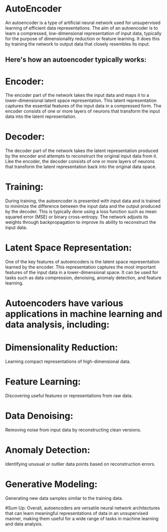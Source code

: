 # AutoEncoder

An autoencoder is a type of artificial neural network used for unsupervised learning of efficient data representations. The aim of an autoencoder is to learn a compressed, low-dimensional representation of input data, typically for the purpose of dimensionality reduction or feature learning. It does this by training the network to output data that closely resembles its input.

## Here's how an autoencoder typically works:

# Encoder:
The encoder part of the network takes the input data and maps it to a lower-dimensional latent space representation. This latent representation captures the essential features of the input data in a compressed form. The encoder consists of one or more layers of neurons that transform the input data into the latent representation.

# Decoder:
The decoder part of the network takes the latent representation produced by the encoder and attempts to reconstruct the original input data from it. Like the encoder, the decoder consists of one or more layers of neurons that transform the latent representation back into the original data space.

# Training:
During training, the autoencoder is presented with input data and is trained to minimize the difference between the input data and the output produced by the decoder. This is typically done using a loss function such as mean squared error (MSE) or binary cross-entropy. The network adjusts its weights through backpropagation to improve its ability to reconstruct the input data.

# Latent Space Representation:
One of the key features of autoencoders is the latent space representation learned by the encoder. This representation captures the most important features of the input data in a lower-dimensional space. It can be used for tasks such as data compression, denoising, anomaly detection, and feature learning.

# Autoencoders have various applications in machine learning and data analysis, including:

# Dimensionality Reduction:
Learning compact representations of high-dimensional data.

# Feature Learning:
Discovering useful features or representations from raw data.

# Data Denoising:
Removing noise from input data by reconstructing clean versions.

# Anomaly Detection:
Identifying unusual or outlier data points based on reconstruction errors.

# Generative Modeling:
Generating new data samples similar to the training data.

#Sum Up:
Overall, autoencoders are versatile neural network architectures that can learn meaningful representations of data in an unsupervised manner, making them useful for a wide range of tasks in machine learning and data analysis.
